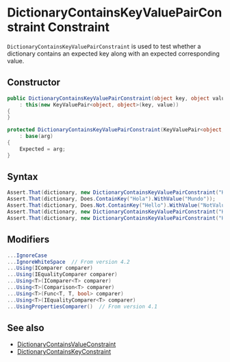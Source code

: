 # DictionaryContainsKeyValuePairConstraint Constraint

`DictionaryContainsKeyValuePairConstraint` is used to test whether a dictionary
contains an expected key along with an expected corresponding value.

## Constructor

```csharp
public DictionaryContainsKeyValuePairConstraint(object key, object value)
    : this(new KeyValuePair<object, object>(key, value))
{
}

protected DictionaryContainsKeyValuePairConstraint(KeyValuePair<object, object> arg)
    : base(arg)
{
    Expected = arg;
}
```

## Syntax

```csharp
Assert.That(dictionary, new DictionaryContainsKeyValuePairConstraint("Hi", "Universe"));
Assert.That(dictionary, Does.ContainKey("Hola").WithValue("Mundo"));
Assert.That(dictionary, Does.Not.ContainKey("Hello").WithValue("NotValue"));
Assert.That(dictionary, new DictionaryContainsKeyValuePairConstraint("HI", "UNIVERSE").IgnoreCase);
Assert.That(dictionary, new DictionaryContainsKeyValuePairConstraint("HI", "UNIVERSE").Using<string>((x, y) => StringUtil.Compare(x, y, true)));
```

## Modifiers

```csharp
...IgnoreCase
...IgnoreWhiteSpace  // From version 4.2
...Using(IComparer comparer)
...Using(IEqualityComparer comparer)
...Using<T>(IComparer<T> comparer)
...Using<T>(Comparison<T> comparer)
...Using<T>(Func<T, T, bool> comparer)
...Using<T>(IEqualityComparer<T> comparer)
...UsingPropertiesComparer()  // From version 4.1
```

## See also

* [DictionaryContainsValueConstraint](DictionaryContainsValueConstraint.md)
* [DictionaryContainsKeyConstraint](DictionaryContainsKeyConstraint.md)
